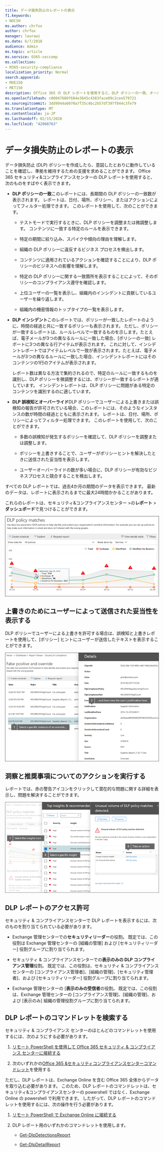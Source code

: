 ```yaml
---
title: データ損失防止のレポートの表示
f1.keywords:
- NOCSH
ms.author: chrfox
author: chrfox
manager: laurawi
ms.date: 6/7/2018
audience: Admin
ms.topic: article
ms.service: O365-seccomp
ms.collection:
- M365-security-compliance
localization_priority: Normal
search.appverid:
- MOE150
- MET150
description: Office 365 の DLP レポートを使用すると、DLP ポリシーの一致、オーバーライド、誤検知の数をすばやく表示できます。時間の経過と共に、傾向の上下が変化するかどうかを確認します。レポートをさまざまな方法でフィルター処理します。そして、グラフ上の線上の点を選択して詳細を表示します。
ms.openlocfilehash: c00047680f684e3845c4383face09c2cee579721
ms.sourcegitcommit: 3dd9944a6070a7f35c4bc2b57df397f844c3fe79
ms.translationtype: MT
ms.contentlocale: ja-JP
ms.lasthandoff: 02/15/2020
ms.locfileid: "42068763"
---
```

# <a name="view-the-reports-for-data-loss-prevention"></a>データ損失防止のレポートの表示

データ損失防止 (DLP) ポリシーを作成したら、意図したとおりに動作していることを確認し、準拠を維持するための支援を求めることができます。 Office 365 セキュリティ&amp;コンプライアンスセンターの DLP レポートを使用すると、次のものをすばやく表示できます。
  
- **DLP ポリシーの一致**このレポートには、長期間の DLP ポリシーの一致数が表示されます。 レポートは、日付、場所、ポリシー、またはアクションによってフィルター処理できます。 このレポートを使用して、次のことができます。 
    
  - テストモードで実行するときに、DLP ポリシーを調整または微調整します。 コンテンツに一致する特定のルールを表示できます。
    
  - 特定の期間に絞り込み、スパイクや傾向の理由を理解します。
    
  - 組織の DLP ポリシーに違反するビジネス プロセスを検出します。
    
  - コンテンツに適用されているアクションを確認することにより、DLP ポリシーのビジネスへの影響を理解します。
    
  - 特定の DLP ポリシーに関する一致箇所を表示することによって、そのポリシーのコンプライアンス遵守を確認します。
    
  - 上位ユーザーの一覧を表示し、組織内のインシデントに貢献しているユーザーを繰り返します。
    
  - 組織内の機密情報のトップタイプの一覧を表示します。
    
- **DLP インシデント**このレポートでは、ポリシーが一致したレポートのように、時間の経過と共に一致するポリシーも表示されます。 ただし、ポリシーが一致するレポートは、ルールレベルで一致するものを示します。たとえば、電子メールが3つの異なるルールに一致した場合、[ポリシーの一致] レポートに3つの異なる行アイテムが表示されます。 これに対して、インシデントレポートではアイテムレベルで一致が表示されます。たとえば、電子メールが3つの異なるルールに一致した場合、インシデントレポートにはそのコンテンツの1行のアイテムが表示されます。 
    
  レポート数は異なる方法で集約されるので、特定のルールに一致するものを識別し、DLP ポリシーを微調整するには、ポリシーが一致するレポートが適しています。 インシデントレポートは、DLP ポリシーに問題がある特定のコンテンツを識別するのに適しています。
    
- **DLP 誤検知とオーバーライド**DLP ポリシーでユーザーによる上書きまたは誤検知の報告が許可されている場合、このレポートには、そのようなインスタンスの数が時間の経過とともに表示されます。 レポートは、日付、場所、ポリシーによってフィルター処理できます。 このレポートを使用して、次のことができます。 
    
  - 多数の誤検知が発生するポリシーを確認して、DLP ポリシーを調整または調整します。
    
  - ポリシーを上書きすることで、ユーザーがポリシーヒントを解決したときに送信された妥当性を表示します。
    
  - ユーザーオーバーライドの数が多い場合に、DLP ポリシーが有効なビジネスプロセスと競合することを検出します。
    
すべての DLP レポートでは、過去4か月の期間のデータを表示できます。 最新のデータは、レポートに表示されるまでに最大24時間かかることがあります。
  
これらのレポートは、セキュリティ&amp;コンプライアンスセンター \>の**レポート** \> **ダッシュボード**で見つけることができます。
  
![DLP ポリシーがレポートに一致する](../media/117d20c9-d379-403f-ad68-1f5cd6c4e5cf.png)
  
## <a name="view-the-justification-submitted-by-a-user-for-an-override"></a>上書きのためにユーザーによって送信された妥当性を表示する

DLP ポリシーでユーザーによる上書きを許可する場合は、誤検知と上書きレポートを使用して、[ポリシー] ヒントにユーザーが送信したテキストを表示することができます。
  
![DLP false 正とオーバーライドレポートの詳細にある妥当性フィールド](../media/e11e3126-026d-4e77-a16d-74a0686d1fa3.png)
  
## <a name="take-action-on-insights-and-recommendations"></a>洞察と推奨事項についてのアクションを実行する

レポートでは、赤の警告アイコンをクリックして潜在的な問題に関する詳細を表示し、問題を解決することができます。
  
![インサイトアイコンをクリックすると、詳細と実行されるアクションが表示されます。](../media/51782036-7299-4960-8175-75c2b1637159.png)
  
## <a name="permissions-for-dlp-reports"></a>DLP レポートのアクセス許可

セキュリティ & コンプライアンスセンターで DLP レポートを表示するには、次のものを割り当てられている必要があります。

- Exchange 管理センターでの**セキュリティリーダー**の役割。 既定では、この役割は Exchange 管理センターの [組織の管理] および [セキュリティリーダー] 役割グループに割り当てられます。

- セキュリティ & コンプライアンスセンターでの**表示のみの DLP コンプライアンス管理**役割。 既定では、この役割は、セキュリティ & コンプライアンスセンターの [コンプライアンス管理者]、[組織の管理]、[セキュリティ管理者]、および [セキュリティリーダー] 役割グループに割り当てられます。

- Exchange 管理センターの [**表示のみの受信者**の役割。 既定では、この役割は、Exchange 管理センターの [コンプライアンス管理]、[組織の管理]、および [表示のみ] 組織の管理役割グループに割り当てられます。

## <a name="find-the-cmdlets-for-the-dlp-reports"></a>DLP レポートのコマンドレットを検索する

セキュリティ &amp; コンプライアンス センターのほとんどのコマンドレットを使用するには、次のようにする必要があります。
  
1. [リモート PowerShell を使用して Office 365 セキュリティ &amp; コンプライアンス センターに接続する](https://go.microsoft.com/fwlink/?LinkID=799771&amp;clcid=0x409)
    
2. 次のいずれかの[Office 365 &amp;セキュリティコンプライアンスセンターコマンドレット](https://go.microsoft.com/fwlink/?LinkID=799772&amp;clcid=0x409)を使用する
    
ただし、DLP レポートは、Exchange Online を含む Office 365 全体からデータを取り込む必要があります。 このため、DLP レポートのコマンドレットは、セキュリティ&amp;コンプライアンスセンターの powershell ではなく、Exchange Online の powershell で利用できます。 したがって、DLP レポートのコマンドレットを使用するには、次の操作を行う必要があります。
  
1. [リモート PowerShell で Exchange Online に接続する](https://go.microsoft.com/fwlink/?LinkID=799773&amp;clcid=0x409)
    
2. DLP レポート用のいずれかのコマンドレットを使用します。
    
      - [Get-DlpDetectionsReport](https://go.microsoft.com/fwlink/?LinkID=799774&amp;clcid=0x409)
    
      - [Get-DlpDetailReport](https://go.microsoft.com/fwlink/?LinkID=799775&amp;clcid=0x409)
    

